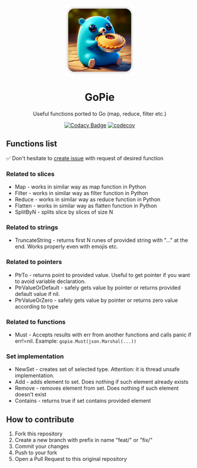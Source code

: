 <div align="center">

<img height="190" src="https://github.com/waclawthedev/gopie/blob/dev/gopie_logo.png">

<h1 align="center">GoPie</h1>

Useful functions ported to Go (map, reduce, filter etc.)

[![Codacy Badge](https://app.codacy.com/project/badge/Grade/79a87ed9999b4682b8409e98d8e6b482)](https://app.codacy.com/gh/waclawthedev/gopie/dashboard?utm_source=gh&utm_medium=referral&utm_content=&utm_campaign=Badge_grade)
[![codecov](https://codecov.io/gh/waclawthedev/gopie/graph/badge.svg?token=DQHPG80YRS)](https://codecov.io/gh/waclawthedev/gopie)

</div>

## Functions list

✅ Don't hesitate to [create issue](https://github.com/waclawthedev/gopie/issues/new) with request of desired function

### Related to slices

*  Map - works in similar way as map function in Python
*  Filter - works in similar way as filter function in Python
*  Reduce - works in similar way as reduce function in Python
*  Flatten - works in similar way as flatten function in Python
*  SplitByN - splits slice by slices of size N

### Related to strings

*  TruncateString - returns first N runes of provided string with "..." at the end. Works properly even with emojis etc.

### Related to pointers

*  PtrTo - returns point to provided value. Useful to get pointer if you want to avoid variable declaration.
*  PtrValueOrDefault - safely gets value by pointer or returns provided default value if nil.
*  PtrValueOrZero - safely gets value by pointer or returns zero value according to type

### Related to functions

*  Must - Accepts results with err from another functions and calls panic if err!=nil. Example: `gopie.Must(json.Marshal(...))`

### Set implementation

*  NewSet - creates set of selected type. Attention: it is thread unsafe implementation.
*  Add - adds element to set. Does nothing if such element already exists
*  Remove - removes element from set. Does nothing if such element doesn't exist
*  Contains - returns true if set contains provided element

## How to contribute

1. Fork this repository
2. Create a new branch with prefix in name "feat/" or "fix/"
3. Commit your changes
4. Push to your fork
5. Open a Pull Request to this original repository
